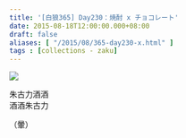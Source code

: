 ```yaml
---
title: '[白狼365] Day230：焼酎 x チョコレート'
date: 2015-08-18T12:00:00.000+08:00
draft: false
aliases: [ "/2015/08/365-day230-x.html" ]
tags : [collections - zaku]
---
```


![](/images/zaku230.jpg)

朱古力酒酒  
酒酒朱古力  
  
（暈）
